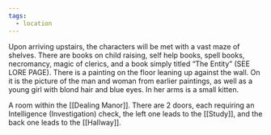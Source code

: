 ```yaml
---
tags:
  - location
---
```

Upon arriving upstairs, the characters will be met with a vast maze of shelves. There are books on child raising, self help books, spell books, necromancy, magic of clerics, and a book simply titled “The Entity” (SEE LORE PAGE). There is a painting on the floor leaning up against the wall. On it is the picture of the man and woman from earlier paintings, as well as a young girl with blond hair and blue eyes. In her arms is a small kitten. 

A room within the [[Dealing Manor]]. There are 2 doors, each requiring an Intelligence (Investigation) check, the left one leads to the [[Study]], and the back one leads to the [[Hallway]].